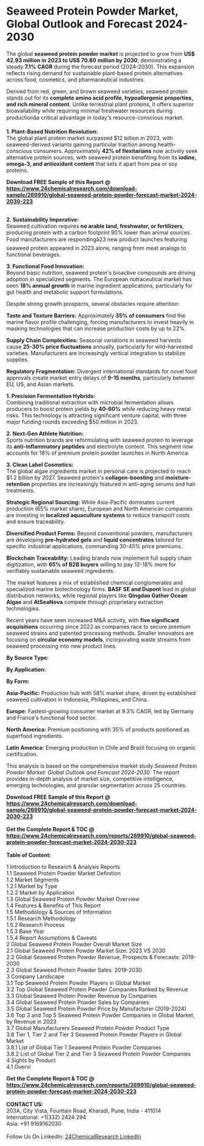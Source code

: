 <h1>Seaweed Protein Powder Market, Global Outlook and Forecast 2024-2030</h1><p>The global <strong>seaweed protein powder market</strong> is projected to grow from <strong>US$ 42.93 million in 2023 to US$ 70.80 million by 2030</strong>, demonstrating a steady <strong>7.1% CAGR</strong> during the forecast period (2024-2030). This expansion reflects rising demand for sustainable plant-based protein alternatives across food, cosmetics, and pharmaceutical industries.</p><p>Derived from red, green, and brown seaweed varieties, seaweed protein stands out for its <strong>complete amino acid profile, hypoallergenic properties, and rich mineral content</strong>. Unlike terrestrial plant proteins, it offers superior bioavailability while requiring minimal freshwater resources during productionâa critical advantage in today's resource-conscious market.</p><p><strong>1. Plant-Based Nutrition Revolution:</strong><br>
The global plant protein market surpassed $12 billion in 2023, with seaweed-derived variants gaining particular traction among health-conscious consumers. Approximately <strong>42% of flexitarians</strong> now actively seek alternative protein sources, with seaweed protein benefiting from its <strong>iodine, omega-3, and antioxidant content</strong> that sets it apart from pea or soy proteins.</p><div><b>Download FREE Sample of this Report @ 
            <a href="https://www.24chemicalresearch.com/download-sample/269910/global-seaweed-protein-powder-forecast-market-2024-2030-223">
            https://www.24chemicalresearch.com/download-sample/269910/global-seaweed-protein-powder-forecast-market-2024-2030-223</a></b></div><br><p><strong>2. Sustainability Imperative:</strong><br>
Seaweed cultivation requires <strong>no arable land, freshwater, or fertilizers</strong>, producing protein with a carbon footprint 90% lower than animal sources. Food manufacturers are respondingâ23 new product launches featuring seaweed protein appeared in 2023 alone, ranging from meat analogs to functional beverages.</p><p><strong>3. Functional Food Innovation:</strong><br>
Beyond basic nutrition, seaweed protein's bioactive compounds are driving adoption in specialized segments. The European nutraceutical market has seen <strong>18% annual growth</strong> in marine ingredient applications, particularly for gut health and metabolic support formulations.</p><p>Despite strong growth prospects, several obstacles require attention:</p><p><strong>Taste and Texture Barriers:</strong> Approximately <strong>35% of consumers</strong> find the marine flavor profile challenging, forcing manufacturers to invest heavily in masking technologies that can increase production costs by up to 22%.</p><p><strong>Supply Chain Complexities:</strong> Seasonal variations in seaweed harvests cause <strong>25-30% price fluctuations</strong> annually, particularly for wild-harvested varieties. Manufacturers are increasingly vertical integration to stabilize supplies.</p><p><strong>Regulatory Fragmentation:</strong> Divergent international standards for novel food approvals create market entry delays of <strong>9-15 months</strong>, particularly between EU, US, and Asian markets.</p><p><strong>1. Precision Fermentation Hybrids:</strong><br>
Combining traditional extraction with microbial fermentation allows producers to boost protein yields by <strong>40-60%</strong> while reducing heavy metal risks. This technology is attracting significant venture capital, with three major funding rounds exceeding $50 million in 2023.</p><p><strong>2. Next-Gen Athlete Nutrition:</strong><br>
Sports nutrition brands are reformulating with seaweed protein to leverage its <strong>anti-inflammatory peptides</strong> and electrolyte content. This segment now accounts for 18% of premium protein powder launches in North America.</p><p><strong>3. Clean Label Cosmetics:</strong><br>
The global algae ingredients market in personal care is projected to reach $1.2 billion by 2027. Seaweed protein's <strong>collagen-boosting</strong> and <strong>moisture-retention</strong> properties are increasingly featured in anti-aging serums and hair treatments.</p><p><strong>Strategic Regional Sourcing:</strong> While Asia-Pacific dominates current production (65% market share), European and North American companies are investing in <strong>localized aquaculture systems</strong> to reduce transport costs and ensure traceability.</p><p><strong>Diversified Product Forms:</strong> Beyond conventional powders, manufacturers are developing <strong>pre-hydrated gels</strong> and <strong>liquid concentrates</strong> tailored for specific industrial applications, commanding 30-45% price premiums.</p><p><strong>Blockchain Traceability:</strong> Leading brands now implement full supply chain digitization, with <strong>65% of B2B buyers</strong> willing to pay 12-18% more for verifiably sustainable seaweed ingredients.</p><p>The market features a mix of established chemical conglomerates and specialized marine biotechnology firms. <strong>BASF SE and Dupont</strong> lead in global distribution networks, while regional players like <strong>Qingdao Gather Ocean Algae</strong> and <strong>AtSeaNova</strong> compete through proprietary extraction technologies.</p><p>Recent years have seen increased M&amp;A activity, with <strong>five significant acquisitions</strong> occurring since 2022 as companies race to secure premium seaweed strains and patented processing methods. Smaller innovators are focusing on <strong>circular economy models</strong>, incorporating waste streams from seaweed processing into new product lines.</p><p><strong>By Source Type:</strong></p><p><strong>By Application:</strong></p><p><strong>By Form:</strong></p><p><strong>Asia-Pacific:</strong> Production hub with 58% market share, driven by established seaweed cultivation in Indonesia, Philippines, and China.</p><p><strong>Europe:</strong> Fastest-growing consumer market at 9.3% CAGR, led by Germany and France's functional food sector.</p><p><strong>North America:</strong> Premium positioning with 35% of products positioned as superfood ingredients.</p><p><strong>Latin America:</strong> Emerging production in Chile and Brazil focusing on organic certification.</p><p>This analysis is based on the comprehensive market study <em>Seaweed Protein Powder Market: Global Outlook and Forecast 2024-2030</em>. The report provides in-depth analysis of market size, competitive intelligence, emerging technologies, and granular segmentation across 25 countries.</p><div><b>Download FREE Sample of this Report @ 
            <a href="https://www.24chemicalresearch.com/download-sample/269910/global-seaweed-protein-powder-forecast-market-2024-2030-223">
            https://www.24chemicalresearch.com/download-sample/269910/global-seaweed-protein-powder-forecast-market-2024-2030-223</a></b></div><br><div><b>Get the Complete Report & TOC @ 
            <a href="https://www.24chemicalresearch.com/reports/269910/global-seaweed-protein-powder-forecast-market-2024-2030-223">
            https://www.24chemicalresearch.com/reports/269910/global-seaweed-protein-powder-forecast-market-2024-2030-223</a></b></div><br>
            <b>Table of Content:</b><p>1 Introduction to Research & Analysis Reports<br />
    1.1 Seaweed Protein Powder Market Definition<br />
    1.2 Market Segments<br />
        1.2.1 Market by Type<br />
        1.2.2 Market by Application<br />
    1.3 Global Seaweed Protein Powder Market Overview<br />
    1.4 Features & Benefits of This Report<br />
    1.5 Methodology & Sources of Information<br />
        1.5.1 Research Methodology<br />
        1.5.2 Research Process<br />
        1.5.3 Base Year<br />
        1.5.4 Report Assumptions & Caveats<br />
2 Global Seaweed Protein Powder Overall Market Size<br />
    2.1 Global Seaweed Protein Powder Market Size: 2023 VS 2030<br />
    2.2 Global Seaweed Protein Powder Revenue, Prospects & Forecasts: 2019-2030<br />
    2.3 Global Seaweed Protein Powder Sales: 2019-2030<br />
3 Company Landscape<br />
    3.1 Top Seaweed Protein Powder Players in Global Market<br />
    3.2 Top Global Seaweed Protein Powder Companies Ranked by Revenue<br />
    3.3 Global Seaweed Protein Powder Revenue by Companies<br />
    3.4 Global Seaweed Protein Powder Sales by Companies<br />
    3.5 Global Seaweed Protein Powder Price by Manufacturer (2019-2024)<br />
    3.6 Top 3 and Top 5 Seaweed Protein Powder Companies in Global Market, by Revenue in 2023<br />
    3.7 Global Manufacturers Seaweed Protein Powder Product Type<br />
    3.8 Tier 1, Tier 2 and Tier 3 Seaweed Protein Powder Players in Global Market<br />
        3.8.1 List of Global Tier 1 Seaweed Protein Powder Companies<br />
        3.8.2 List of Global Tier 2 and Tier 3 Seaweed Protein Powder Companies<br />
4 Sights by Product<br />
    4.1 Overvi</p><div><b>Get the Complete Report & TOC @ 
            <a href="https://www.24chemicalresearch.com/reports/269910/global-seaweed-protein-powder-forecast-market-2024-2030-223">
            https://www.24chemicalresearch.com/reports/269910/global-seaweed-protein-powder-forecast-market-2024-2030-223</a></b></div><br><b>CONTACT US:</b><br>
            203A, City Vista, Fountain Road, Kharadi, Pune, India - 411014<br>
            International: +1(332) 2424 294<br>
            Asia: +91 9169162030 <br><br>
            Follow Us On LinkedIn: <a href="https://www.linkedin.com/company/24chemicalresearch/">24ChemicalResearch LinkedIn</a>